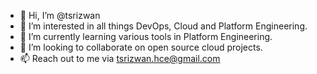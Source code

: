 - 👋 Hi, I’m @tsrizwan
- 👀 I’m interested in all things DevOps, Cloud and Platform Engineering.
- 🌱 I’m currently learning various tools in Platform Engineering.
- 💞️ I’m looking to collaborate on open source cloud projects.
- 📫 Reach out to me via tsrizwan.hce@gmail.com

<!---
tsrizwan/tsrizwan is a ✨ special ✨ repository because its `README.md` (this file) appears on your GitHub profile.
You can click the Preview link to take a look at your changes.
--->

